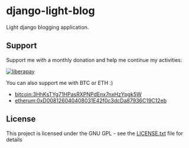 # django-light-blog

Light django blogging application.

## Support

Support me with a monthly donation and help me continue my activities:

[![liberapay](https://liberapay.com/assets/widgets/donate.svg)](https://liberapay.com/bgiarrizzo/donate)

You can also support me with BTC or ETH :)

* [bitcoin:3HhKsTYg71HPasRXPNPdEnx7nxHzYpgk5W](3HhKsTYg71HPasRXPNPdEnx7nxHzYpgk5W)
* [etherum:0xD008126040408031E42f0c3dcDa87936C19C12eb](0xD008126040408031E42f0c3dcDa87936C19C12eb)

## License

This project is licensed under the GNU GPL - see the [LICENSE.txt](LICENSE.txt) file for details
